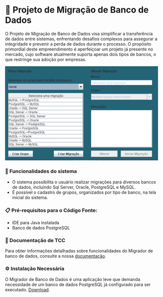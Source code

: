 # 🎲 Projeto de Migração de Banco de Dados
O Projeto de Migração de Banco de Dados visa simplificar a transferência de dados entre sistemas, enfrentando desafios complexos para assegurar a integridade e prevenir a perda de dados durante o processo. O propósito primordial deste empreendimento é aperfeiçoar um projeto já presente no mercado, cujo software atualmente suporta apenas dois tipos de bancos, o que restringe sua adoção por empresas.

<p align="center">
  <img src="https://github.com/claytonmi/Migrador/raw/main/img/TelaPrincipalDoProjeto.png" alt="Projeto Migrador de banco de dados">
</p>

### 🎯 Funcionalidades do sistema
  - O sistema possibilita o usuário realizar migrações para diversos bancos de dados, incluindo Sql Server, Oracle, PostgreSQL e MySQL. 
  - É possível o cadastro de grupos, organizados por tipo de banco, na tela inicial do sistema.

### 📋 Pré-requisitos para o Código Fonte:
  - IDE para Java instalada
  - Banco de dados PostgreSQL

### 📖 Documentação de TCC
Para obter informações detalhadas sobre funcionalidades do Migrador de banco de dados, consulte a nossa [documentação](https://github.com/claytonmi/Migrador/raw/main/Doc/Documentação%20Migração%20de%20Banco%20de%20Dados.docx).

### ⚙️ Instalação Necessária
O Migrador de Banco de Dados é uma aplicação leve que demanda necessidade de um banco de dados PostgreSQL já configurado para ser executado.
[Download](https://github.com/claytonmi/Migrador/raw/main/dist/dist.rar).
